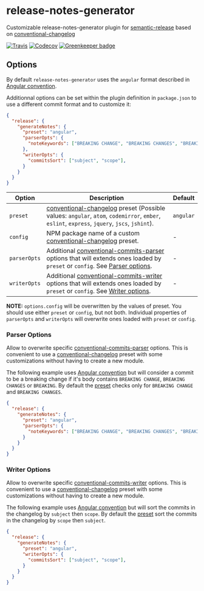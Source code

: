 # **release-notes-generator**

Customizable release-notes-generator plugin for [semantic-release](https://github.com/semantic-release/semantic-release) based on [conventional-changelog](https://github.com/conventional-changelog/conventional-changelog)

[![Travis](https://img.shields.io/travis/semantic-release/release-notes-generator.svg)](https://travis-ci.org/semantic-release/release-notes-generator)
[![Codecov](https://img.shields.io/codecov/c/github/semantic-release/release-notes-generator.svg)](https://codecov.io/gh/semantic-release/release-notes-generator)
[![Greenkeeper badge](https://badges.greenkeeper.io/semantic-release/release-notes-generator.svg)](https://greenkeeper.io/)

## Options

By default `release-notes-generator` uses the `angular` format described in [Angular convention](https://github.com/conventional-changelog/conventional-changelog/blob/master/packages/conventional-changelog-angular/convention.md).

Additionnal options can be set within the plugin definition in `package.json` to use a different commit format and to customize it:

```json
{
  "release": {
    "generateNotes": {
      "preset": "angular",
      "parserOpts": {
        "noteKeywords": ["BREAKING CHANGE", "BREAKING CHANGES", "BREAKING"]
      },
      "writerOpts": {
        "commitsSort": ["subject", "scope"],
      }
    }
  }
}
```

| Option       | Description                                                                                                                                                                                                                                                                                        | Default   |
| ------------ | -------------------------------------------------------------------------------------------------------------------------------------------------------------------------------------------------------------------------------------------------------------------------------------------------- | --------- |
| `preset`     | [conventional-changelog](https://github.com/conventional-changelog/conventional-changelog) preset (Possible values: `angular`, `atom`, `codemirror`, `ember`, `eslint`, `express`, `jquery`, `jscs`, `jshint`).                                                                                    | `angular` |
| `config`     | NPM package name of a custom [conventional-changelog](https://github.com/conventional-changelog/conventional-changelog) preset.                                                                                                                                                                    | -         |
| `parserOpts` | Additional [conventional-commits-parser](https://github.com/conventional-changelog/conventional-changelog/tree/master/packages/conventional-commits-parser#conventionalcommitsparseroptions) options that will extends ones loaded by `preset` or `config`. See [Parser options](#parser-options). | -         |
| `writerOpts` | Additional [conventional-commits-writer](https://github.com/conventional-changelog/conventional-changelog/tree/master/packages/conventional-changelog-writer#options) options that will extends ones loaded by `preset` or `config`. See [Writer options](#writer-options).                        | -         |


**NOTE:** `options.config` will be overwritten by the values of preset. You should use either `preset` or `config`, but not both. Individual properties of `parserOpts` and `writerOpts` will overwrite ones loaded with `preset` or `config`.

### Parser Options

Allow to overwrite specific [conventional-commits-parser](https://github.com/conventional-changelog/conventional-changelog/tree/master/packages/conventional-commits-parser#conventionalcommitsparseroptions) options. This is convenient to use a [conventional-changelog](https://github.com/conventional-changelog/conventional-changelog) preset with some customizations without having to create a new module.

The following example uses [Angular convention](https://github.com/conventional-changelog/conventional-changelog/blob/master/packages/conventional-changelog-angular/convention.md) but will consider a commit to be a breaking change if it's body contains `BREAKING CHANGE`, `BREAKING CHANGES` or `BREAKING`. By default the [preset](https://github.com/conventional-changelog/conventional-changelog/blob/master/packages/conventional-changelog-angular/index.js#L14) checks only for `BREAKING CHANGE` and `BREAKING CHANGES`.

```json
{
  "release": {
    "generateNotes": {
      "preset": "angular",
      "parserOpts": {
        "noteKeywords": ["BREAKING CHANGE", "BREAKING CHANGES", "BREAKING"],
      }
    }
  }
}
```

### Writer Options

Allow to overwrite specific [conventional-commits-writer](https://github.com/conventional-changelog/conventional-changelog/tree/master/packages/conventional-changelog-writer#options) options. This is convenient to use a [conventional-changelog](https://github.com/conventional-changelog/conventional-changelog) preset with some customizations without having to create a new module.


The following example uses [Angular convention](https://github.com/conventional-changelog/conventional-changelog/blob/master/packages/conventional-changelog-angular/convention.md) but will sort the commits in the changelog by `subject` then `scope`. By default the [preset](https://github.com/conventional-changelog/conventional-changelog/blob/master/packages/conventional-changelog-angular/index.js#L90) sort the commits in the changelog by `scope` then `subject`.

```json
{
  "release": {
    "generateNotes": {
      "preset": "angular",
      "writerOpts": {
        "commitsSort": ["subject", "scope"],
      }
    }
  }
}
```
